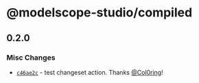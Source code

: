# @modelscope-studio/compiled

## 0.2.0

### Misc Changes

- [`c46ae2c`](https://github.com/modelscope/modelscope-studio/commit/c46ae2c6f2833ca85dcec16a4cd511ab7b02469c) - test changeset action. Thanks [@Col0ring](https://github.com/Col0ring)!
